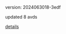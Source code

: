 version: 2024063018-3edf

updated 8 avds

[details](https://github.com/0x74f917491bfa7ebfa379/ali_avd_db/blob/master/change_log/2024/06/30/18/3edf.txt)